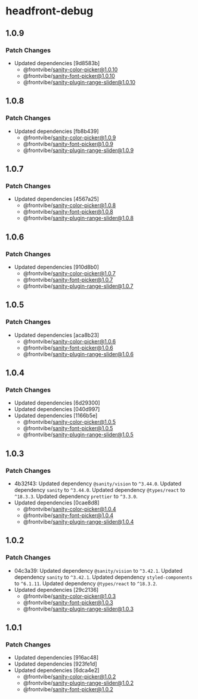# headfront-debug

## 1.0.9

### Patch Changes

- Updated dependencies [9d8583b]
  - @frontvibe/sanity-color-picker@1.0.10
  - @frontvibe/sanity-font-picker@1.0.10
  - @frontvibe/sanity-plugin-range-slider@1.0.10

## 1.0.8

### Patch Changes

- Updated dependencies [fb8b439]
  - @frontvibe/sanity-color-picker@1.0.9
  - @frontvibe/sanity-font-picker@1.0.9
  - @frontvibe/sanity-plugin-range-slider@1.0.9

## 1.0.7

### Patch Changes

- Updated dependencies [4567a25]
  - @frontvibe/sanity-color-picker@1.0.8
  - @frontvibe/sanity-font-picker@1.0.8
  - @frontvibe/sanity-plugin-range-slider@1.0.8

## 1.0.6

### Patch Changes

- Updated dependencies [910d8b0]
  - @frontvibe/sanity-color-picker@1.0.7
  - @frontvibe/sanity-font-picker@1.0.7
  - @frontvibe/sanity-plugin-range-slider@1.0.7

## 1.0.5

### Patch Changes

- Updated dependencies [aca8b23]
  - @frontvibe/sanity-color-picker@1.0.6
  - @frontvibe/sanity-font-picker@1.0.6
  - @frontvibe/sanity-plugin-range-slider@1.0.6

## 1.0.4

### Patch Changes

- Updated dependencies [6d29300]
- Updated dependencies [040d997]
- Updated dependencies [1166b5e]
  - @frontvibe/sanity-color-picker@1.0.5
  - @frontvibe/sanity-font-picker@1.0.5
  - @frontvibe/sanity-plugin-range-slider@1.0.5

## 1.0.3

### Patch Changes

- 4b32f43: Updated dependency `@sanity/vision` to `^3.44.0`.
  Updated dependency `sanity` to `^3.44.0`.
  Updated dependency `@types/react` to `^18.3.3`.
  Updated dependency `prettier` to `^3.3.0`.
- Updated dependencies [0cae8d8]
  - @frontvibe/sanity-color-picker@1.0.4
  - @frontvibe/sanity-font-picker@1.0.4
  - @frontvibe/sanity-plugin-range-slider@1.0.4

## 1.0.2

### Patch Changes

- 04c3a39: Updated dependency `@sanity/vision` to `^3.42.1`.
  Updated dependency `sanity` to `^3.42.1`.
  Updated dependency `styled-components` to `^6.1.11`.
  Updated dependency `@types/react` to `^18.3.2`.
- Updated dependencies [29c2136]
  - @frontvibe/sanity-color-picker@1.0.3
  - @frontvibe/sanity-font-picker@1.0.3
  - @frontvibe/sanity-plugin-range-slider@1.0.3

## 1.0.1

### Patch Changes

- Updated dependencies [916ac48]
- Updated dependencies [923fe1d]
- Updated dependencies [6dca4e2]
  - @frontvibe/sanity-color-picker@1.0.2
  - @frontvibe/sanity-plugin-range-slider@1.0.2
  - @frontvibe/sanity-font-picker@1.0.2
